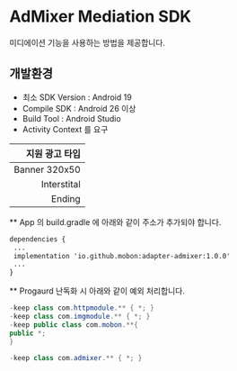 # AdMixer Mediation SDK

 미디에이션 기능을 사용하는 방법을 제공합니다.

## 개발환경
- 최소 SDK Version : Android 19
- Compile SDK : Android 26 이상
- Build Tool : Android Studio 
- Activity Context 를 요구

|지원 광고 타입|
|---:|
|Banner 320x50|
|Interstital|
|Ending|


**  App 의 build.gradle 에 아래와 같이 주소가 추가되야 합니다.
 ```XML
dependencies {
  ...
  implementation 'io.github.mobon:adapter-admixer:1.0.0'
  ...
}
```
   
**  Progaurd 난독화 시 아래와 같이 예외 처리합니다.
 ```java
 -keep class com.httpmodule.** { *; }
-keep class com.imgmodule.** { *; }
-keep public class com.mobon.**{
 public *;
}

-keep class com.admixer.** { *; }
```
